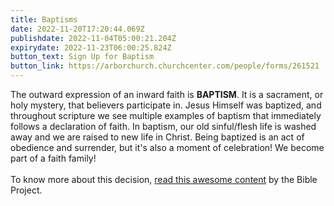 ```yaml
---
title: Baptisms
date: 2022-11-20T17:20:44.069Z
publishdate: 2022-11-04T05:00:21.204Z
expirydate: 2022-11-23T06:00:25.824Z
button_text: Sign Up for Baptism
button_link: https://arborchurch.churchcenter.com/people/forms/261521
---
```

The outward expression of an inward faith is **BAPTISM**. It is a sacrament, or holy mystery, that believers participate in. Jesus Himself was baptized, and throughout scripture we see multiple examples of baptism that immediately follows a declaration of faith. In baptism, our old sinful/flesh life is washed away and we are raised to new life in Christ. Being baptized is an act of obedience and surrender, but it's also a moment of celebration! We become part of a faith family!\
\
To know more about this decision, [read this awesome content](https://arborchurchnw.us15.list-manage.com/track/click?u=c2795b3c9db91a6d819e00736&id=be7b335918&e=b50ed12949) by the Bible Project.